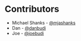 Contributors
===

* Michael Shanks - [@mjashanks](https://github.com/mjashanks)
* Dan - [@danbudi](https://github.com/danbudi)
* Joe  - [@joebudi](https://github.com/joebudi)